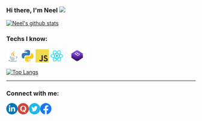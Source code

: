 ### Hi there, I'm Neel <img src="https://github.com/TheDudeThatCode/TheDudeThatCode/blob/master/Assets/Hi.gif" width="29px">

[![Neel's github stats](https://github-readme-stats.vercel.app/api?username=neelbavarva&show_icons=true&theme=default)](https://github.com/neelbavarva/github-readme-stats)


### Techs I know:<br>

<p>
   <a><img alt="neelbavarva | Java" width="35px" src="https://github.com/neelbavarva/neelbavarva/blob/master/images/java.png"></a>
   <a> <img alt="neelbavarva | Python" width="35px"  src="https://github.com/neelbavarva/neelbavarva/blob/master/images/python.png"></a>
   <a> <img alt="neelbavarva | Javascript" width="35px"  src="https://github.com/neelbavarva/neelbavarva/blob/master/images/javascript.png"></a>
   <a> <img alt="neelbavarva | React" width="35px"  src="https://github.com/neelbavarva/neelbavarva/blob/master/images/react.png"></a>
   <a> <img alt="neelbavarva | Bootstrap" width="65px"  src="https://github.com/neelbavarva/neelbavarva/blob/master/images/bootstrap.png"></a>
   
</p>


[![Top Langs](https://github-readme-stats.vercel.app/api/top-langs/?username=neelbavarva&layout=compact&theme=default)](https://github.com/neelbavarva/github-readme-stats)

<hr>


### Connect with me:


[<img align="left" alt="neelbavarva | LinkedIn" width="30px" src="https://github.com/neelbavarva/neelbavarva/blob/master/images/linkedin.png" />][linkedin]

[<img align="left" alt="neelbavarva | Quora" width="30px" src="https://github.com/neelbavarva/neelbavarva/blob/master/images/quora.png" />][quora]

[<img align="left" alt="neelbavarva | Twitter" width="30px" src="https://github.com/neelbavarva/neelbavarva/blob/master/images/twitter.png" />][twitter]

[<img align="left" alt="neelbavarva | Facebook" width="30px" src="https://github.com/neelbavarva/neelbavarva/blob/master/images/facebook.png" />][facebook]


[quora]: https://www.quora.com/profile/Neel-Bavarva
[facebook]: https://www.facebook.com/neel.bavarva
[twitter]: https://twitter.com/BavarvaNeel
[linkedin]: https://www.linkedin.com/in/neel-bavarva-61662a1a3




